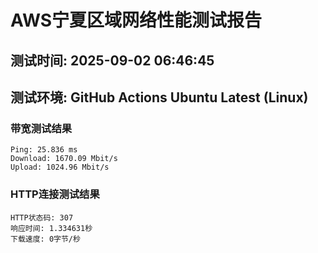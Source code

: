 # AWS宁夏区域网络性能测试报告
## 测试时间: 2025-09-02 06:46:45
## 测试环境: GitHub Actions Ubuntu Latest (Linux)

### 带宽测试结果
```
Ping: 25.836 ms
Download: 1670.09 Mbit/s
Upload: 1024.96 Mbit/s
```

### HTTP连接测试结果
```
HTTP状态码: 307
响应时间: 1.334631秒
下载速度: 0字节/秒
```

